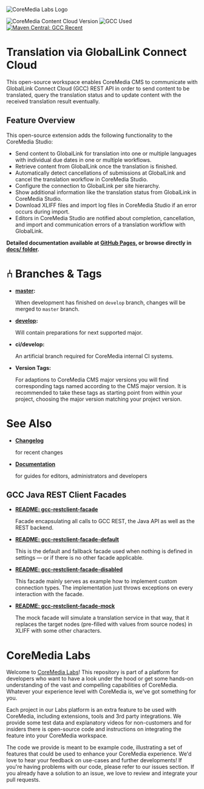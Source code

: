 ![CoreMedia Labs Logo](https://documentation.coremedia.com/badges/banner_coremedia_labs_wide.png "CoreMedia Labs Logo Title Text")

<!--
  On Update:
     * Change "message" for CMCC version to recent version.
     * Change "message" for GCC (Used) version to the recently used version.
-->

![CoreMedia Content Cloud Version](https://img.shields.io/static/v1?message=2007&label=CoreMedia%20Content%20Cloud&style=for-the-badge&color=672779)
![GCC Used](https://img.shields.io/static/v1?message=v2.4.0&label=GCC%20REST%20API%20%28Used%29&style=for-the-badge&color=green)
[![Maven Central: GCC Recent](https://img.shields.io/maven-central/v/com.translations.globallink/gcc-restclient.svg?label=GCC%20REST%20API%20%28Recent%29&style=for-the-badge)](https://search.maven.org/search?q=g:%22com.translations.globallink%22%20AND%20a:%22gcc-restclient%22)

# Translation via GlobalLink Connect Cloud

This open-source workspace enables CoreMedia CMS to communicate with GlobalLink
Connect Cloud (GCC) REST API in order to send content to be translated, query
the translation status and to update content with the received translation
result eventually.

## Feature Overview

This open-source extension adds the following functionality to the CoreMedia Studio:
* Send content to GlobalLink for translation into one or multiple languages
    with individual due dates in one or multiple workflows.
* Retrieve content from GlobalLink once the translation is finished.
* Automatically detect cancellations of submissions at GlobalLink and cancel the
    translation workflow in CoreMedia Studio.
* Configure the connection to GlobalLink per site hierarchy.
* Show additional information like the translation status from GlobalLink in
    CoreMedia Studio.
* Download XLIFF files and import log files in CoreMedia Studio if an error
    occurs during import.
* Editors in CoreMedia Studio are notified about completion, cancellation, and
    import and communication errors of a translation workflow with GlobalLink.

**Detailed documentation available at
[GitHub Pages](https://coremedia.github.io/coremedia-globallink-connect-integration/),
or browse directly in [docs/ folder](./docs/README.md).**

# ⑃ Branches &amp; Tags

* **[master](https://github.com/CoreMedia/coremedia-globallink-connect-integration/tree/master):**

    When development has finished on `develop` branch, changes will be merged to
    `master` branch.

* **[develop](https://github.com/CoreMedia/coremedia-globallink-connect-integration/tree/develop):**

    Will contain preparations for next supported major.

* **ci/develop:**

    An artificial branch required for CoreMedia internal CI systems.

* **Version Tags:**

    For adaptions to CoreMedia CMS major versions you will find corresponding
    tags named according to the CMS major version. It is recommended to
    take these tags as starting point from within your project,
    choosing the major version matching your project version.

# See Also

* **[Changelog](CHANGELOG.md)**

    for recent changes

* **[Documentation](https://coremedia.github.io/coremedia-globallink-connect-integration/)**

    for guides for editors, administrators and developers

## GCC Java REST Client Facades

* **[README: gcc-restclient-facade](apps/workflow-server/gcc-workflow-server-facade/gcc-restclient-facade/README.md)**

    Facade encapsulating all calls to GCC REST, the Java API as well as the REST
    backend.
    
* **[README: gcc-restclient-facade-default](apps/workflow-server/gcc-workflow-server-facade/gcc-restclient-facade-default/README.md)**

    This is the default and fallback facade used when nothing is defined in
    settings — or if there is no other facade applicable.

* **[README: gcc-restclient-facade-disabled](apps/workflow-server/gcc-workflow-server-facade/gcc-restclient-facade-disabled/README.md)**

    This facade mainly serves as example how to implement custom connection
    types. The implementation just throws exceptions on every interaction with the facade.
    
* **[README: gcc-restclient-facade-mock](apps/workflow-server/gcc-workflow-server-facade/gcc-restclient-facade-mock/README.md)**

    The mock facade will simulate a translation service in that way, that it
    replaces the target nodes (pre-filled with values from source nodes) in
    XLIFF with some other characters. 

# CoreMedia Labs

Welcome to [CoreMedia Labs](https://blog.coremedia.com/labs/)! This repository
is part of a platform for developers who want to have a look under the hood or
get some hands-on understanding of the vast and compelling capabilities of
CoreMedia. Whatever your experience level with CoreMedia is, we've got something
for you.

Each project in our Labs platform is an extra feature to be used with CoreMedia,
including extensions, tools and 3rd party integrations. We provide some test
data and explanatory videos for non-customers and for insiders there is
open-source code and instructions on integrating the feature into your
CoreMedia workspace. 

The code we provide is meant to be example code, illustrating a set of features
that could be used to enhance your CoreMedia experience. We'd love to hear your
feedback on use-cases and further developments! If you're having problems with
our code, please refer to our issues section. If you already have a solution to 
an issue, we love to review and integrate your pull requests. 
